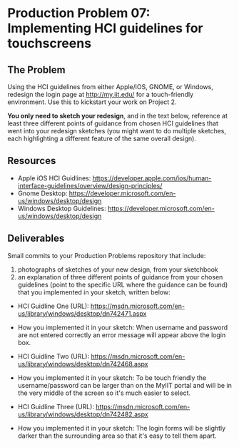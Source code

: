 # Production Problem 07: Implementing HCI guidelines for touchscreens

## The Problem

Using the HCI guidelines from either Apple/iOS, GNOME, or Windows, redesign the login page at
http://my.iit.edu/ for a touch-friendly environment. Use this to kickstart your work on Project 2.

**You only need to sketch your redesign**, and in the text below, reference at least three different
points of guidance from chosen HCI guidelines that went into your redesign sketches (you might
want to do multiple sketches, each highlighting a different feature of the same overall design).

## Resources

* Apple iOS HCI Guidlines:
  https://developer.apple.com/ios/human-interface-guidelines/overview/design-principles/
* Gnome Desktop:
  https://developer.microsoft.com/en-us/windows/desktop/design
* Windows Desktop Guidelines:
  https://developer.microsoft.com/en-us/windows/desktop/design

## Deliverables

Small commits to your Production Problems repository that include:

1) photographs of sketches of your new design, from your sketchbook
2) an explanation of three different points of guidance from your chosen guidelines (point to the
   specific URL where the guidance can be found) that you implemented in your sketch, written below:

* HCI Guidline One (URL): https://msdn.microsoft.com/en-us/library/windows/desktop/dn742471.aspx
* How you implemented it in your sketch: When username and password are not entered correctly an error
                                         message will appear above the login box.

* HCI Guidline Two (URL): https://msdn.microsoft.com/en-us/library/windows/desktop/dn742468.aspx
* How you implemented it in your sketch: To be touch friendly the username/password can be larger than
                                         on the MyIIT portal and will be in the very middle of the screen
                                         so it's much easier to select.

* HCI Guidline Three (URL): https://msdn.microsoft.com/en-us/library/windows/desktop/dn742482.aspx
* How you implemented it in your sketch: The login forms will be slightly darker than the surrounding
                                         area so that it's easy to tell them apart.
